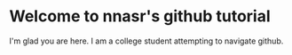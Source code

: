 # Welcome to nnasr's github tutorial

I'm glad you are here. I am a college student attempting to navigate github.
